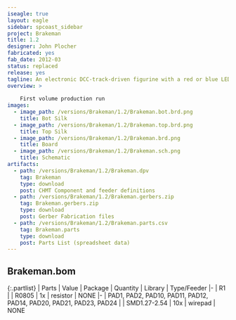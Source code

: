 ```yaml
---
iseagle: true
layout: eagle
sidebar: spcoast_sidebar
project: Brakeman
title: 1.2
designer: John Plocher
fabricated: yes
fab_date: 2012-03
status: replaced
release: yes
tagline: An electronic DCC-track-driven figurine with a red or blue LED
overview: >
    
    First volume production run
images:
  - image_path: /versions/Brakeman/1.2/Brakeman.bot.brd.png
    title: Bot Silk
  - image_path: /versions/Brakeman/1.2/Brakeman.top.brd.png
    title: Top Silk
  - image_path: /versions/Brakeman/1.2/Brakeman.brd.png
    title: Board
  - image_path: /versions/Brakeman/1.2/Brakeman.sch.png
    title: Schematic
artifacts:
  - path: /versions/Brakeman/1.2/Brakeman.dpv
    tag: Brakeman
    type: download
    post: CHMT Component and feeder definitions
  - path: /versions/Brakeman/1.2/Brakeman.gerbers.zip
    tag: Brakeman.gerbers.zip
    type: download
    post: Gerber Fabrication files
  - path: /versions/Brakeman/1.2/Brakeman.parts.csv
    tag: Brakeman.parts
    type: download
    post: Parts List (spreadsheet data)
---
```


## Brakeman.bom

{:.partlist}
| Parts | Value | Package | Quantity | Library | Type/Feeder
|-
| R1 |  | R0805 | 1x | resistor | NONE
|-
| PAD1, PAD2, PAD10, PAD11, PAD12, PAD14, PAD20, PAD21, PAD23, PAD24 |  | SMD1.27-2.54 | 10x | wirepad | NONE
